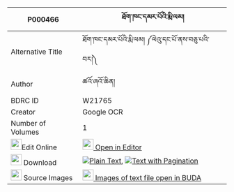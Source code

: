 |P000466|ཐོག་ཁང་དམར་པོའི་རྨི་ལམ། 
| --- | --- 
|Alternative Title |ཐོག་ཁང་དམར་པོའི་རྨི་ལམ། ༼ལེའུ་དང་པོ་ནས་བཅུ་པའི་བར།༽
|Author| ཚའོ་ཞའོ་ཆིན།
|BDRC ID | W21765
|Creator | Google OCR
|Number of Volumes| 1
|<img width="25" src="https://img.icons8.com/color/25/000000/edit-property.png">Edit Online| [<img width="25" src="https://avatars.githubusercontent.com/u/45091458?s=200&v=4"> Open in Editor](http://editor.openpecha.org/P000466)
|<img width="25" src="https://img.icons8.com/fluent/48/000000/download-2.png"/>  Download | [![](https://img.icons8.com/color/20/000000/txt.png)Plain Text](https://github.com/Openpecha/P000466/releases/download/v1/tok_khangmarpo_i_milam_plain_P000466.zip), [![](https://img.icons8.com/color/20/000000/txt.png)Text with Pagination](https://github.com/Openpecha/P000466/releases/download/v1/tok_khangmarpo_i_milam_pages_P000466.zip)
|<img width="25" src="https://img.icons8.com/plasticine/100/000000/pictures-folder.png"/>  Source Images | [<img width="25" src="https://library.bdrc.io/icons/BUDA-small.svg"> Images of text file open in BUDA](https://library.bdrc.io/show/bdr:W21765)